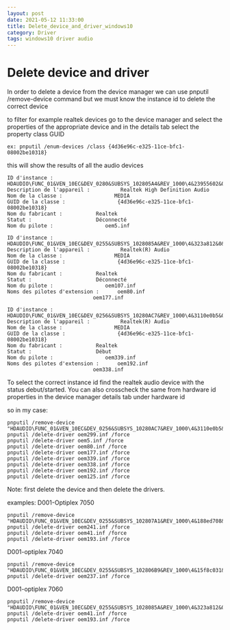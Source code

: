 ```yaml
---
layout: post
date: 2021-05-12 11:33:00
title: Delete_device_and_driver_windows10
category: Driver
tags: windows10 driver audio
---
```

# Delete device and driver

In order to delete a device from the device manager we can use pnputil /remove-device command 
but we must know the instance id to delete the correct device 

to filter for example realtek devices go to the device manager and select the properties of the appropriate device and in the details tab select the property class GUID

```
ex: pnputil /enum-devices /class {4d36e96c-e325-11ce-bfc1-08002be10318}
```
this will show the results of all the audio devices 

```
ID d'instance :                 HDAUDIO\FUNC_01&VEN_10EC&DEV_0280&SUBSYS_102805A4&REV_1000\4&23955602&0&0001
Description de l'appareil :          Realtek High Definition Audio
Nom de la classe :                 MEDIA
GUID de la classe :                 {4d36e96c-e325-11ce-bfc1-08002be10318}
Nom du fabricant :           Realtek
Statut :                     Déconnecté
Nom du pilote :                 oem5.inf

ID d'instance :                 HDAUDIO\FUNC_01&VEN_10EC&DEV_0255&SUBSYS_1028085A&REV_1000\4&323a812&0&0001
Description de l'appareil :          Realtek(R) Audio
Nom de la classe :                 MEDIA
GUID de la classe :                 {4d36e96c-e325-11ce-bfc1-08002be10318}
Nom du fabricant :           Realtek
Statut :                     Déconnecté
Nom du pilote :                 oem107.inf
Noms des pilotes d'extension :      oem80.inf
                            oem177.inf

ID d'instance :                 HDAUDIO\FUNC_01&VEN_10EC&DEV_0256&SUBSYS_10280AC7&REV_1000\4&3110e0b5&0&0001
Description de l'appareil :          Realtek(R) Audio
Nom de la classe :                 MEDIA
GUID de la classe :                 {4d36e96c-e325-11ce-bfc1-08002be10318}
Nom du fabricant :           Realtek
Statut :                     Début
Nom du pilote :                 oem339.inf
Noms des pilotes d'extension :      oem192.inf
                            oem338.inf
```

To select the correct instance id find the realtek audio device with the status debut/started.
You can also crosscheck  the same from hardware id properties in the device manager details tab under hardware id

so in my case:

```
pnputil /remove-device "HDAUDIO\FUNC_01&VEN_10EC&DEV_0256&SUBSYS_10280AC7&REV_1000\4&3110e0b5&0&0001"
pnputil /delete-driver oem299.inf /force
pnputil /delete-driver oem5.inf /force
pnputil /delete-driver oem80.inf /force
pnputil /delete-driver oem177.inf /force
pnputil /delete-driver oem339.inf /force
pnputil /delete-driver oem338.inf /force
pnputil /delete-driver oem192.inf /force
pnputil /delete-driver oem125.inf /force

```

Note: first delete the device and then delete the drivers.

examples:
D001-Optiplex 7050

```
pnputil /remove-device "HDAUDIO\FUNC_01&VEN_10EC&DEV_0255&SUBSYS_102807A1&REV_1000\4&188ed708&0&0001"
pnputil /delete-driver oem241.inf /force
pnputil /delete-driver oem41.inf /force
pnputil /delete-driver oem193.inf /force
```

D001-optiplex 7040

```
pnputil /remove-device "HDAUDIO\FUNC_01&VEN_10EC&DEV_0255&SUBSYS_102806B9&REV_1000\4&15f8c031&0&0001"
pnputil /delete-driver oem237.inf /force
```

D001-optiplex 7060

```
pnputil /remove-device "HDAUDIO\FUNC_01&VEN_10EC&DEV_0255&SUBSYS_1028085A&REV_1000\4&323a812&0&0001"
pnputil /delete-driver oem41.inf /force
pnputil /delete-driver oem193.inf /force
```    
